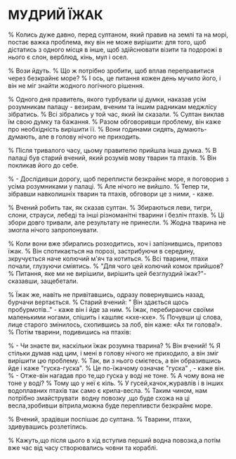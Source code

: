 # МУДРИЙ ЇЖАК
% Колись дуже давно, перед султаном, який правив на землі та на морі, постає важка проблема, яку він не може вирішити: для того, щоб дістатись з одного місця в інше, щоб здійснювати візити та подорожі в нього є слон, верблюд, кінь, мул і осел.

% Вози йдуть.
% Що ж потрібно зробити, щоб вплав переправитися через безкрайнє море?
% І ось, це питання кожен день мучило його, і він не міг знайти жодного логічного рішення.

% Одного дня правитель, якого турбували ці думки, наказав усім розумникам палацу - везирам, вченим та іншим радникам меджлісу зібратись.
% Всі зібрались у той час, який їм сказали.
% Султан виклав їм свою думку та бажання.
% Разом обговоривши проблему, він каже про необхідність вирішити її.
% Вони годинами сидять, думають-думають, але в голову нічого не приходить.

% Після тривалого часу, цьому правителю прийшла інша думка.
% В палаці був старий вчений, який розумів мову тварин та птахів.
% Він покликав його до себе.

% - Дослідивши дорогу, щоб переплисти безкрайнє море, я поговорив з усіма розумниками у палаці.
% Але нічого не вийшло.
% Тепер ти, зібравши навколишніх тварин та птахів, обговори це з ними, - каже.

% Вчений робить так, як сказав султан.
% Збираються леви, тигри, слони, страуси, лебеді та інші різноманітні тварини і безліч птахів.
% Ці збори довго тривали, але результату не принесли.
% Жодна тварина не змогла нічого запропонувати.

% Коли вони вже збирались розходитись, хоч і запізнившись, приповз їжак.
% Він спотикається на порозі, застрибуючи в середину, зкручується наче колючий м'яч та котиться.
% Всі тварини, птахи почали, глузуючи сміятись.
% "Для чого цей колючий комок прийшов?
% Питання, яке ми не вирішили, вирішить цей безглуздий їжак?"- сказавши, защебетали.

% Їжак же, навіть не привітавшись, одразу повернувшись назад, бурчачи вертається.
% Старий вчений: " Він здається щось пробурмотів.." - каже він і йде за ним.
% Їжак, перебираючи своїми маленькими ногами, спішить і кашляє «кхе-кхе».
% Почувши ці слова, лице старого змінилось, схопившись за лоб, він каже: «Ах ти голова!».
% Потім тварини, подивишись на птахів:

% - Чи знаєте ви, наскільки їжак розумна тварина?
% Він вчений!
% Я стільки думав над цим, і мені в голову нічого не приходило, а він зміг вирішити цю проблему.
% Так, ви з нього смієтесь, а він образившись йде і каже "гуска-гуска".
% Це по-їжачому означає "гуска" , - каже він.
% - Отже-він нагадав про те,що гуска у воді не тоне.
% А чому вона не тоне у воді?
% Тому що у неї є кіль.
% У гусей,качок,журавлів і в інших водоплавних птахів так само є крила-весла.
% Таким чином, нам потрібно змайструвати  водну повозку ,що буде схожа на ці весла,зробивши вітрила,можна буде перепливсти безкрайнє море.

% Вчений, зрадівши поспішає до султана.
% Тварини, птахи, здивувашись розлетілись.

% Кажуть,що після цього в хід вступив перший водна повозка,а потім вже час від часу створювались човни та кораблі.